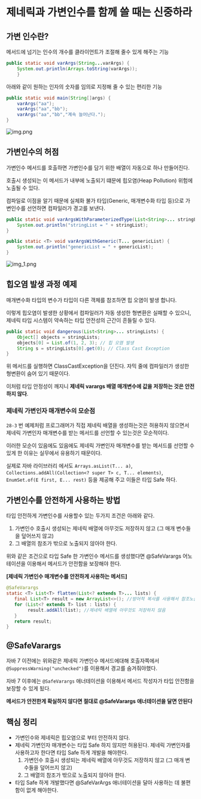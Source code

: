 # 제네릭과 가변인수를 함께 쓸 때는 신중하라

## 가변 인수란?

메서드에 넘기는 인수의 개수를 클라이언트가 조절해 줄수 있게 해주는 기능

```java
public static void varArgs(String...varArgs) {
    System.out.println(Arrays.toString(varArgs));
    }
```

아래와 같이 원하는 인자의 숫자를 임의로 지정해 줄 수 있는 편리한 기능

```java
public static void main(String[]args) {
    varArgs("aa");
    varArgs("aa","bb");
    varArgs("aa","bb","계속 늘어난다.");
}
```

![img.png](img.png)

## 가변인수의 허점

가변인수 메서드를 호출하면 가변인수를 담기 위한 배열이 자동으로 하나 만들어진다.

호출시 생성되는 이 메서드가 내부에 노출되기 떄문에 힙오염(Heap Pollution) 위험에 노출될 수 있다.

컴파일로 이점을 알기 때문에 실체화 불가 타입(Generic, 매개변수화 타입 등)으로 가변인수를 선언하면 컴파일러가 경고를 보낸다.

```java
public static void varArgsWithParameterizedType(List<String>... stringList) {
    System.out.println("stringList = " + stringList);
}

public static <T> void varArgsWithGeneric(T... genericList) {
    System.out.println("genericList = " + genericList);
}
```

![img_1.png](img_1.png)

## 힙오염 발생 과정 예제

매개변수화 타입의 변수가 타입이 다른 객체를 참조하면 힙 오염이 발생 합니다.

이렇게 힙오염이 발생한 상황에서 컴파일러가 자동 생성한 형변환은 실패할 수 있으니, 제네릭 타입 시스템이 약속하는 타입 안전성의 근간이 흔들릴 수 있다.

```java
public static void dangerous(List<String>... stringLists) {
    Object[] objects = stringLists;
    objects[0] = List.of(1, 2, 3); // 힙 오염 발생
    String s = stringLists[0].get(0); // Class Cast Exception
}
```

위 메서드를 실행하면 ClassCastException을 던진다. 자믹 줄에 컴파일러가 생성한 형변환이 숨어 있기 때문이다.

이처럼 타입 안정성이 깨지니 **제네릭 varargs 배열 매개변수에 값을 저장하는 것은 안전하지 않다**.

### 제네릭 가변인자 매개변수의 모순점

`28-3` 번 예제처럼 프로그래머가 직접 제네릭 배열을 생성하는것은 허용하지 않으면서 제네릭 가변인자 매개변수를 받는 메서드를 선언할 수 있는것은 모순적이다.

이러한 모순이 있음에도 있음에도 제네릭 가변인자 매개변수를 받는 메서드를 선언할 수 있게 한 이유는 실무에서 유용하기 때문이다.

실제로 자바 라이브러리 에서도 `Arrays.asList(T... a)`, `Collections.addAll(Collection<? super T> c, T... elements)`, `EnumSet.of(E first, E... rest)` 등을 제공해 주고 이들은 타입 Safe 하다.

## 가변인수를 안전하게 사용하는 방법

타입 안전하게 가변인수를 사용할수 있는 두가지 조건은 아래와 같다.

1. 가변인수 호출시 생성되는 제네릭 배열에 아무것도 저장하지 않고 (그 매개 변수들을 덮어쓰지 않고)
2. 그 배열의 참조가 밖으로 노출되지 않아야 한다.

위와 같은 조건으로 타입 Safe 한 가변인수 메서드를 생성했다면 @SafeVarargs 어노테이션을 이용해서 메서드가 안전함을 보장해야 한다.

**[제네릭 가변인수 매개변수를 안전하게 사용하는 메서드]**

```java
@SafeVarargs
static <T> List<T> flatten(List<? extends T>... lists) {
   final List<T> result = new ArrayList<>(); //방어적 복사를 사용해서 참조노출 방지
   for (List<? extends T> list : lists) {
        result.addAll(list); //제네릭 배열에 아무것도 저장하지 않음
   }
   return result;
}
```

## @SafeVarargs

자바 7 이전에는 위와같은 제네릭 가변인수 메서드에대해 호출자쪽에서 `@SuppressWarning("unchecked")`를 이용해서 경고를 숨겨줘야했다.

자바 7 이후에는 `@SafeVarargs` 애너테이션을 이용해서 메서드 작성자가 타입 안전함을 보장할 수 있게 됬다.

**메서드가 안전한게 확실하지 않다면 절대로 @SafeVarargs 애너테이션을 달면 안된다**

## 핵심 정리

* 가변인수와 제네릭은 힙오염으로 부터 안전하지 않다.
* 제네릭 가변인자 매개변수는 타입 Safe 하지 않지만 허용된다. 제네릭 가변인자를 사용하고자 한다면 타입 Safe 하게 개발을 해야한다.
  1. 가변인수 호출시 생성되는 제네릭 배열에 아무것도 저장하지 않고 (그 매개 변수들을 덮어쓰지 않고)
  2. 그 배열의 참조가 밖으로 노출되지 않아야 한다.
* 타입 Safe 하게 개발했다면 @SafeVarArgs 애너테이션을 달아 사용하는 데 불편함이 없게 해야한다.
